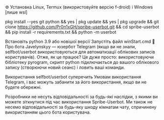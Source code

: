 ⚙️ Установка Linux, Termux (використовуйте версію f-droid) і Windows [лише wsl]

pkg install --yes git python && yes | pkg update && yes | pkg upgrade && git clone https://github.com/Pr0n1xGH/spribe-userbot.git && cd spribe-userbot && pip install -r requirements.txt && python -m userbot

Встановіть python 3.9 або новішої версії
Запустіть файл winStart.cmd
🍃 Про бота Javelynskyy — юзербот Telegram (якщо ви не знали, selfbot/userbot використовуються для автоматизації облікових записів користувачів). Отже, як це працює? Це дуже просто: використовуючи бібліотеку pyrogram, скрипт python підключається до вашого облікового запису (створюючи новий сеанс) і ловить ваші команди.

Використання selfbot/userbot суперечить Умовам використання Telegram, і вас можуть забанити за його використання, якщо ви не будете обережні.

Розробники не несуть відповідальності за будь-які наслідки, з якими ви можете зіткнутися під час використання Spribe-Userbot. Ми також не несемо відповідальності за будь-яку шкоду кімнатам чату, спричинену використанням цього бота користувача.
